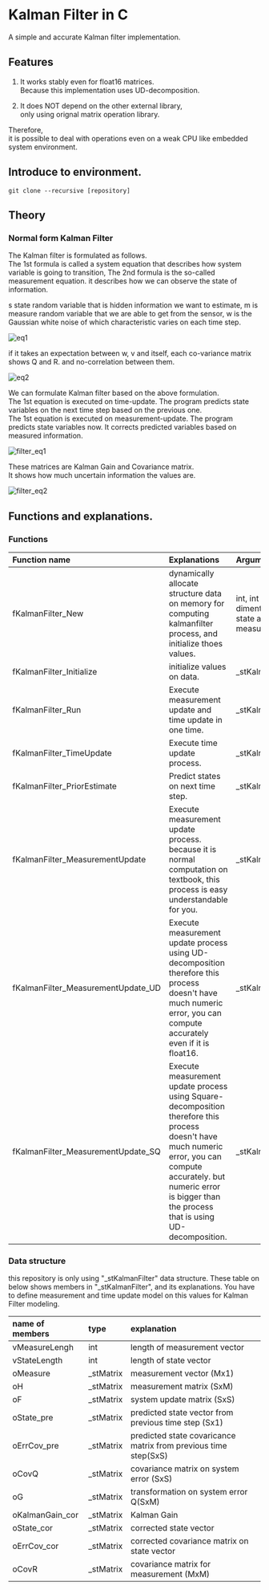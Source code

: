# Kalman Filter in C

A simple and accurate Kalman filter implementation.  

## Features
1. It works stably even for float16 matrices.  
 Because this implementation uses UD-decomposition.  
  
2. It does NOT depend on the other external library,  
 only using orignal matrix operation library.  

Therefore,  
it is possible to deal with operations even on a weak CPU like embedded system environment.  


## Introduce to environment.
```
git clone --recursive [repository]
```

## Theory
### Normal form Kalman Filter

The Kalman filter is formulated as follows.  
The 1st formula is called a system equation that describes how system variable is going to transition, 
The 2nd formula is the so-called measurement equation. it describes how we can observe the state of information.  

s state random variable that is hidden information we want to estimate, 
m is measure random variable that we are able to get from the sensor, 
w is the Gaussian white noise of which characteristic varies on each time step.

<img src="https://github.com/kohei-tofu/KalmanFilter_in_C/blob/master/img/eq1.jpg" alt="eq1" title="formulation1">

if it takes an expectation between w, v and itself, each co-variance matrix shows Q and R.
and no-correlation between them.  
  

<img src="https://github.com/kohei-tofu/KalmanFilter_in_C/blob/master/img/eq2.jpg" alt="eq2" title="formulation2">

  
 We can formulate Kalman filter based on the above formulation.  
The 1st equation is executed on time-update. The program predicts state variables on the next time step based on the previous one.  
The 1st equation is executed on measurement-update. The program predicts state variables now. It corrects predicted variables based on measured information.

<img src="https://github.com/kohei-tofu/KalmanFilter_in_C/blob/master/img/filter_eq1.jpg" alt="filter_eq1" title="filter_eq1">

 These matrices are Kalman Gain and Covariance matrix.  
It shows how much uncertain information the values are.  

  
<img src="https://github.com/kohei-tofu/KalmanFilter_in_C/blob/master/img/filter_eq2.jpg" alt="filter_eq2" title="filter_eq2">


## Functions and explanations.

### Functions
|Function name|Explanations|Arguments|
|:---|:---|:---|
|fKalmanFilter_New|dynamically allocate structure data on memory for computing kalmanfilter process, and initialize thoes values.|int, int : dimention of state and measurement|
|fKalmanFilter_Initialize|initialize values on data.|_stKalmanFilter*|
|fKalmanFilter_Run| Execute measurement update and time update in one time.|_stKalmanFilter*|
|fKalmanFilter_TimeUpdate| Execute time update process.|_stKalmanFilter*|
|fKalmanFilter_PriorEstimate| Predict states on next time step. |_stKalmanFilter*|
|fKalmanFilter_MeasurementUpdate| Execute measurement update process. <br> because it is normal computation on textbook, this process is easy understandable for you.|_stKalmanFilter*|
|fKalmanFilter_MeasurementUpdate_UD| Execute measurement update process using UD-decomposition <br> therefore this process doesn't have much numeric error, you can compute accurately even if it is float16.|_stKalmanFilter*|
|fKalmanFilter_MeasurementUpdate_SQ|Execute measurement update process using Square-decomposition <br> therefore this process doesn't have much numeric error, you can compute accurately. but numeric error is bigger than the process that is using UD-decomposition.|_stKalmanFilter*|

### Data structure
this repository is only using "_stKalmanFilter" data structure.
These table on below shows members in "_stKalmanFilter", and its explanations.
You have to define measurement and time update model on this values for Kalman Filter modeling.

|name of members|type|explanation|
|:---|:---|:---|
|vMeasureLengh|int|length of measurement vector|
|vStateLength|int|length of state vector|
|oMeasure|_stMatrix|measurement vector (Mx1)|
|oH|_stMatrix|measurement matrix (SxM)|
|oF|_stMatrix|system update matrix (SxS)|
|oState_pre|_stMatrix|predicted state vector from previous time step (Sx1)|
|oErrCov_pre|_stMatrix|predicted state covaricance matrix from previous time step(SxS)|
|oCovQ|_stMatrix|covariance matrix on system error (SxS)|
|oG|_stMatrix|transformation on system error Q(SxM)|
|oKalmanGain_cor|_stMatrix|Kalman Gain|
|oState_cor|_stMatrix|corrected state vector|
|oErrCov_cor|_stMatrix|corrected covariance matrix on state vector|
|oCovR|_stMatrix|covariance matrix for measurement (MxM)|
